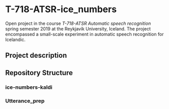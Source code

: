 # T-718-ATSR-ice_numbers

Open project in the course *T-718-ATSR Automatic speech recognition* spring semester 2019 at the Reykjavík University, Iceland. The project encompassed a small-scale experiment in automatic speech recognition for Icelandic.


## Project description

## Repository Structure

### ice-numbers-kaldi

### Utterance_prep
